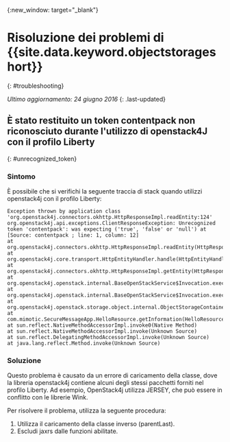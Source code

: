 {:new_window: target="_blank"}

# Risoluzione dei problemi di {{site.data.keyword.objectstorageshort}}
{: #troubleshooting}

*Ultimo aggiornamento: 24 giugno 2016*
{: .last-updated}

## È stato restituito un token contentpack non riconosciuto durante l'utilizzo di openstack4J con il profilo Liberty
{: #unrecognized_token}

### Sintomo 

È possibile che si verifichi la seguente traccia di stack quando utilizzi openstack4j con il profilo Liberty:

    Exception thrown by application class 'org.openstack4j.connectors.okhttp.HttpResponseImpl.readEntity:124'
    org.openstack4j.api.exceptions.ClientResponseException: Unrecognized token 'contentpack': was expecting ('true', 'false' or 'null') at [Source: contentpack ; line: 1, column: 12]
    at org.openstack4j.connectors.okhttp.HttpResponseImpl.readEntity(HttpResponseImpl.java:124)
    at org.openstack4j.core.transport.HttpEntityHandler.handle(HttpEntityHandler.java:56)
    at org.openstack4j.connectors.okhttp.HttpResponseImpl.getEntity(HttpResponseImpl.java:68)
    at org.openstack4j.openstack.internal.BaseOpenStackService$Invocation.execute(BaseOpenStackService.java:169)
    at org.openstack4j.openstack.internal.BaseOpenStackService$Invocation.execute(BaseOpenStackService.java:163)
    at org.openstack4j.openstack.storage.object.internal.ObjectStorageContainerServiceImpl.list(ObjectStorageContainerServiceImpl.java:41)
    at com.mimotic.SecureMessageApp.HelloResource.getInformation(HelloResource.java:47)
    at sun.reflect.NativeMethodAccessorImpl.invoke0(Native Method)
    at sun.reflect.NativeMethodAccessorImpl.invoke(Unknown Source)
    at sun.reflect.DelegatingMethodAccessorImpl.invoke(Unknown Source)
    at java.lang.reflect.Method.invoke(Unknown Source)

### Soluzione

Questo problema è causato da un errore di caricamento della classe, dove la libreria openstack4j contiene alcuni degli stessi pacchetti forniti nel profilo Liberty.  Ad esempio, OpenStack4j utilizza JERSEY, che può essere in conflitto con le librerie Wink.

Per risolvere il problema, utilizza la seguente procedura:

1. Utilizza il caricamento della classe inverso (parentLast).
2. Escludi jaxrs dalle funzioni abilitate.
